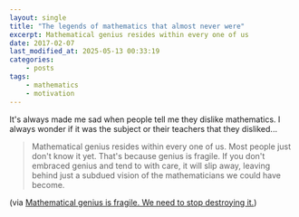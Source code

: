 ```yaml
---
layout: single
title: "The legends of mathematics that almost never were"
excerpt: Mathematical genius resides within every one of us
date: 2017-02-07
last_modified_at: 2025-05-13 00:33:19
categories:
    - posts
tags:
    - mathematics
    - motivation
---
```


It's always made me sad when people tell me they dislike mathematics.
I always wonder if it was the subject or their teachers that they disliked...

> Mathematical genius resides within every one of us. Most people just
> don't know it yet. That's because genius is fragile. If you don't
> embraced genius and tend to with care, it will slip away, leaving
> behind just a subdued vision of the mathematicians we could have
> become.

(via [Mathematical genius is fragile. We need to stop destroying it.](https://www.freecodecamp.org/news/mathematical-genius-is-fragile-society-needs-to-stop-destroying-it-5fdf3f08336e/))
